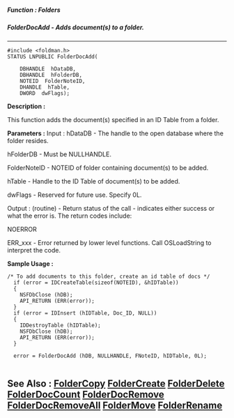##### Function : Folders
##### FolderDocAdd - Adds document(s) to a folder.
---
```
#include <foldman.h>
STATUS LNPUBLIC FolderDocAdd(

	DBHANDLE  hDataDB,
	DBHANDLE  hFolderDB,
	NOTEID  FolderNoteID,
	DHANDLE  hTable,
	DWORD  dwFlags);
```
**Description :**

This function adds the document(s) specified in an ID Table from a folder.

**Parameters :**
Input :
hDataDB  -  The handle to the open database where the folder resides.

hFolderDB  -  Must be NULLHANDLE.

FolderNoteID  -  NOTEID of folder containing document(s) to be added.

hTable  -   Handle to the ID Table of document(s) to be added.

dwFlags  -  Reserved for future use.  Specify  0L.

Output :
(routine)  -  Return status of the call - indicates either success or what the error is. The return codes include:

NOERROR

ERR_xxx - Error returned by lower level functions. Call OSLoadString to interpret the code.



**Sample Usage :**
```
/* To add documents to this folder, create an id table of docs */
  if (error = IDCreateTable(sizeof(NOTEID), &hIDTable))
  {
    NSFDbClose (hDB);
    API_RETURN (ERR(error));
  }
  if (error = IDInsert (hIDTable, Doc_ID, NULL))
  {
    IDDestroyTable (hIDTable);
    NSFDbClose (hDB);
    API_RETURN (ERR(error));
  }

  error = FolderDocAdd (hDB, NULLHANDLE, FNoteID, hIDTable, 0L);
  
```
**See Also :**
[FolderCopy](/reference/Func/FolderCopy)
[FolderCreate](/reference/Func/FolderCreate)
[FolderDelete](/reference/Func/FolderDelete)
[FolderDocCount](/reference/Func/FolderDocCount)
[FolderDocRemove](/reference/Func/FolderDocRemove)
[FolderDocRemoveAll](/reference/Func/FolderDocRemoveAll)
[FolderMove](/reference/Func/FolderMove)
[FolderRename](/reference/Func/FolderRename)
---
